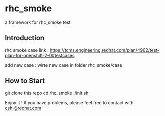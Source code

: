 rhc_smoke
=========
a framework for rhc_smoke test

Introduction
------------
rhc smoke case link : https://tcms.engineering.redhat.com/plan/4962/test-plan-for-openshift-2-0#testcases

add new case : wirte new case in folder rhc_smoke/case






How to Start
------------
git clone this repo
cd rhc_smoke
./init.sh


Enjoy it ! 
If you have problems, please feel free to contact with cshi@redhat.com
